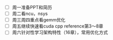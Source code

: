 - [ ] 周一准备PPT和简历
- [ ] 周二看ncu，nsys
- [ ] 周三周四重点看gemm优化
- [ ] 周五继续快速看cuda cpp reference第3～8章
- [ ] 周六针对性学习架构特性（16章），常用优化方式
